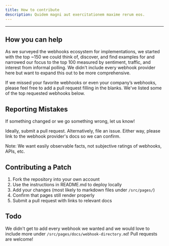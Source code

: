 ```yaml
---
title: How to contribute
description: Quidem magni aut exercitationem maxime rerum eos.
---
```


---


## How you can help

As we surveyed the webhooks ecosystem for implementations, we started with the top ~150 we could think of, discover, and find examples for and narrowed our focus to the top 100 measured by sentiment, traffic, and interest from informal polling. We didn't include every webhook provider here but want to expand this out to be more comprehensive.

If we missed your favorite webhooks or even your company’s webhooks, please feel free to add a pull request filling in the blanks. We've listed some of the top requested webhooks below.

## Reporting Mistakes

If something changed or we go something wrong, let us know!

Ideally, submit a pull request. Alternatively, file an issue. Either way, please link to the webhook provider's docs so we can confirm.

Note: We want easily observable facts, not subjective ratings of webhooks, APIs, etc.

## Contributing a Patch

1. Fork the repository into your own account
1. Use the instructions in README.md to deploy locally
1. Add your changes (most likely to markdown files under `/src/pages/`)
1. Confirm that pages still render properly
1. Submit a pull request with links to relevant docs

## Todo

We didn't get to add every webhook we wanted and we would love to include more under `/src/pages/docs/webhook-directory.md`! 
Pull requests are welcome!